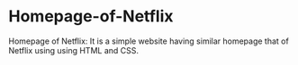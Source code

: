 # Homepage-of-Netflix
Homepage of Netflix:  It is a  simple website having similar homepage that of Netflix using using HTML and CSS.
